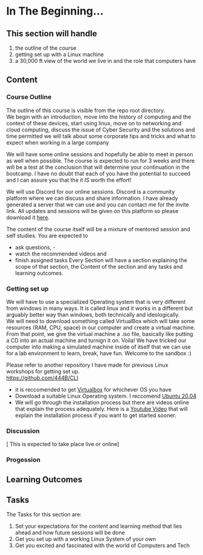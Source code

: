 # In The Beginning...
## This section will handle  
1. the outline of the course  
2. getting set up with a Linux machine  
3. a 30,000 ft view of the world we live in and the role that computers have  
## Content  
### Course Outline  
The outline of this course is visible from the repo root directory.   
We begin with an introduction, move into the history of computing and the context of these devices, start using linux, move on to networking and cloud computing, discuss the issue of Cyber Security and the solutions and time permitted we will talk about some corporate tips and tricks and what to expect when working in a large company  

We will have some online sessions and hopefully be able to meet in person as well when possible. The course is expected to run for 3 weeks and there will be a test at the conclusion that will determine your continuation in the bootcamp. I have no doubt that each of you have the potential to succeed and I can assure you that the it *IS* worth the effort!  

We will use Discord for our online sessions. Discord is a community platform where we can discuss and share information. I have already generated a server that we can use and you can contact me for the invite link. All updates and sessions will be given on this platform so please download it [here](https://discord.com/download). 

The content of the course itself will be a mixture of mentored session and self studies. You are expected to 
- ask questions, -
- watch the recommended videos and 
- finish assigned tasks
Every Section will have a section explaining the scope of that section, the Content of the section and any tasks and learning outcomes.

### Getting set up
We will have to use a specialized Operating system that is very different from windows in many ways. It is called linux and it works in a different but arguably better way than windows, both technically and ideologically.  
We will need to download something called VirtualBox which will take some resources (RAM, CPU, space) in our computer and create a virtual machine. From that point, we give the virtual machine a .iso file, basically like putting a CD into an actual machine and turnign it on. 
Voila! We have tricked our computer into making a simulated machine inside of itself that we can use for a lab environment to learn, break, have fun. Welcome to the sandbox :)  

Please refer to another repository I have made for previous Linux workshops for getting set up.   
https://github.com/444B/CLI  
- it is reccomended to get [Virtualbox](https://www.virtualbox.org/wiki/Downloads) for whichever OS you have  
- Download a suitable Linux Operating system. I reccomend [Ubuntu 20.04](https://releases.ubuntu.com/20.04/)  
- We will go through the installation process but there are videos online that explain the process adequately. Here is a [Youtube Video](https://www.youtube.com/watch?v=S26CKNo4Tgs) that will explain the installation process if you want to get started sooner.

### Discussion
[ This is expected to take place live or online]


### Progession
## Learning Outcomes 

## Tasks 
The Tasks for this section are:  
1. Set your expectations for the content and learning method that lies ahead and how future sessions will be done  
2. Get you set up with a working Linux System of your own  
3. Get you excited and fascinated with the world of Computers and Tech

  

